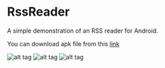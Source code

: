 # RssReader
A simple demonstration of an RSS reader for Android.

You can download apk file from this [link](https://yadi.sk/d/chTIkJYY3XFNh7)

![alt tag](https://pp.userapi.com/c824600/v824600120/159034/I36NxVx03Zw.jpg)
![alt tag](https://pp.userapi.com/c824600/v824600120/15902d/VKpS3l1QbJc.jpg)
![alt tag](https://pp.userapi.com/c824600/v824600120/159013/7z-puuuss94.jpg)
